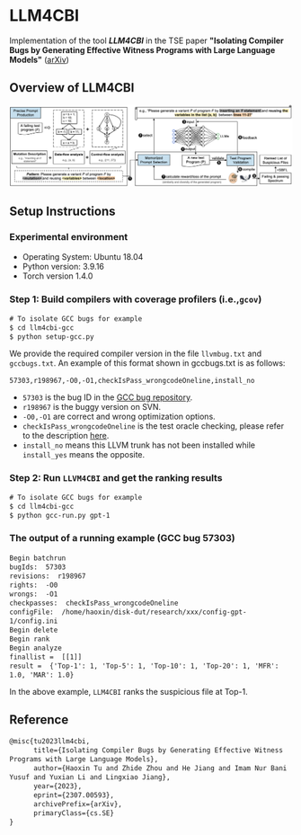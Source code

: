 # LLM4CBI

Implementation of the tool ***LLM4CBI*** in the TSE paper  **"Isolating Compiler Bugs by Generating Effective Witness Programs with Large Language Models"** ([arXiv](https://arxiv.org/pdf/2307.00593.pdf))


## Overview of LLM4CBI

![](./LLM4CBI-framework.png)


## Setup Instructions

### Experimental environment

* Operating System: Ubuntu 18.04
* Python version: 3.9.16
* Torch version 1.4.0

### Step 1: Build compilers with coverage profilers (i.e.,`gcov`)

```
# To isolate GCC bugs for example
$ cd llm4cbi-gcc
$ python setup-gcc.py
```

We provide the required compiler version in the file `llvmbug.txt` and `gccbugs.txt`. An example of this format shown in gccbugs.txt is as follows:

 ```
57303,r198967,-O0,-O1,checkIsPass_wrongcodeOneline,install_no
```

* `57303` is the bug ID in the [GCC bug repository](https://gcc.gnu.org/bugzilla/).
* `r198967` is the buggy version on SVN.
* `-O0,-O1` are correct and wrong optimization options.
* `checkIsPass_wrongcodeOneline` is the test oracle checking, please refer to the description [here]( https://github.com/haoyang9804/RecBi/tree/master?tab=readme-ov-file#deploying--1--preparing-for-installing-target-llvm-trunk).
* `install_no` means this LLVM trunk has not been installed while `install_yes` means the opposite.

### Step 2: Run `LLVM4CBI` and get the ranking results
```
# To isolate GCC bugs for example
$ cd llm4cbi-gcc
$ python gcc-run.py gpt-1
```

### The output of a running example (GCC bug 57303)

```
Begin batchrun
bugIds:  57303
revisions:  r198967
rights:  -O0
wrongs:  -O1
checkpasses:  checkIsPass_wrongcodeOneline
configFile:  /home/haoxin/disk-dut/research/xxx/config-gpt-1/config.ini
Begin delete
Begin rank
Begin analyze
finallist =  [[1]] 
result =  {'Top-1': 1, 'Top-5': 1, 'Top-10': 1, 'Top-20': 1, 'MFR': 1.0, 'MAR': 1.0} 
```

In the above example, `LLM4CBI` ranks the suspicious file at Top-1. 




## Reference
```
@misc{tu2023llm4cbi,
      title={Isolating Compiler Bugs by Generating Effective Witness Programs with Large Language Models}, 
      author={Haoxin Tu and Zhide Zhou and He Jiang and Imam Nur Bani Yusuf and Yuxian Li and Lingxiao Jiang},
      year={2023},
      eprint={2307.00593},
      archivePrefix={arXiv},
      primaryClass={cs.SE}
}
```
